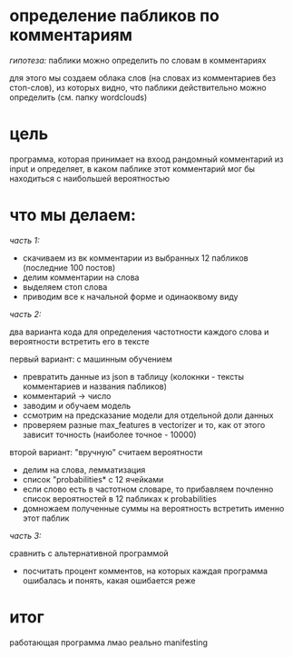 # определение пабликов по комментариям 

*гипотеза:* паблики можно определить по словам в комментариях


для этого мы создаем облака слов (на словах из комментариев без стоп-слов), из которых видно, что паблики действительно можно определить (см. папку wordclouds)

# цель

программа, которая принимает на вхоод рандомный комментарий из input и определяет, в каком паблике этот комментарий мог бы находиться  с наибольшей вероятностью
# что мы делаем:
*часть 1:*
  - скачиваем из вк комментарии из выбранных 12 пабликов (последние 100 постов)
  - делим комментарии на слова
  - выделяем стоп слова
  - приводим все к начальной форме и одинаоквому виду

*часть 2:*


два варианта кода для определения частотности каждого слова и вероятности встретить его в тексте

 
первый вариант: с машинным обучением
* превратить данные из json в таблицу (колокнки - тексты комментариев и названия пабликов)
* комментарий -> число
* заводим и обучаем модель
* ссмотрим на предсказание модели для отдельной доли данных
* проверяем разные max_features в vectorizer и то, как от этого зависит точность (наиболее точное - 10000)

второй вариант: "вручную" считаем вероятности
* делим на слова, лемматизация
* список "probabilities* с 12 ячейками
* если слово есть в частотном словаре, то прибавляем почленно список вероятностей в 12 пабликах к probabilities
* домножаем полученные суммы на вероятность встретить именно этот паблик

*часть 3:*


сравнить с альтернативной программой
* посчитать процент комментов, на которых каждая программа ошибалась и понять, какая ошибается реже

# итог


работающая программа лмао реально manifesting

